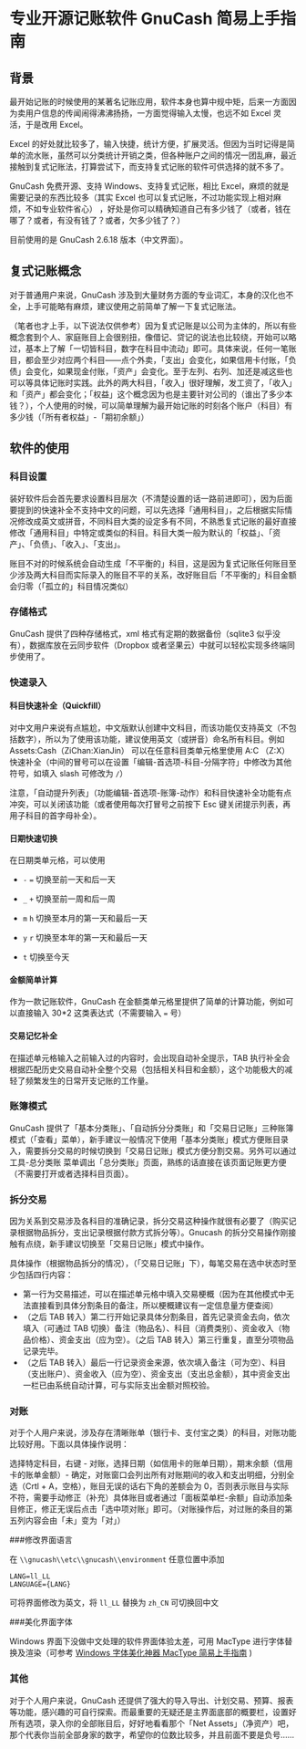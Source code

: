 # 专业开源记账软件 GnuCash 简易上手指南

## 背景

最开始记账的时候使用的某著名记账应用，软件本身也算中规中矩，后来一方面因为卖用户信息的传闻闹得沸沸扬扬，一方面觉得输入太慢，也远不如 Excel 灵活，于是改用 Excel。

Excel 的好处就比较多了，输入快捷，统计方便，扩展灵活。但因为当时记得是简单的流水账，虽然可以分类统计开销之类，但各种账户之间的情况一团乱麻，最近接触到复式记账法，打算尝试下，而支持复式记账的软件可供选择的就不多了。

GnuCash 免费开源、支持 Windows、支持复式记账，相比 Excel，麻烦的就是需要记录的东西比较多（其实 Excel 也可以复式记账，不过功能实现上相对麻烦，不如专业软件省心） ，好处是你可以精确知道自己有多少钱了（或者，钱在哪了？或者，有没有钱了？或者，欠多少钱了？）

目前使用的是 GnuCash 2.6.18 版本（中文界面）。

## 复式记账概念

对于普通用户来说，GnuCash 涉及到大量财务方面的专业词汇，本身的汉化也不全，上手可能略有麻烦，建议使用之前简单了解一下复式记账法。

（笔者也才上手，以下说法仅供参考）因为复式记账是以公司为主体的，所以有些概念套到个人、家庭账目上会很别扭，像借记、贷记的说法也比较绕，开始可以略过，基本上了解「一切皆科目，数字在科目中流动」即可。具体来说，任何一笔账目，都会至少对应两个科目——点个外卖，「支出」会变化，如果信用卡付账，「负债」会变化，如果现金付账，「资产」会变化。至于左列、右列、加还是减这些也可以等具体记账时实践。此外的两大科目，「收入」很好理解，发工资了，「收入」和「资产」都会变化；「权益」这个概念因为也是主要针对公司的（谁出了多少本钱？），个人使用的时候，可以简单理解为最开始记账的时刻各个账户（科目）有多少钱（「所有者权益」-「期初余额」）

## 软件的使用

### 科目设置

装好软件后会首先要求设置科目层次（不清楚设置的话一路前进即可），因为后面要提到的快速补全不支持中文的问题，可以先选择「通用科目」，之后根据实际情况修改成英文或拼音，不同科目大类的设定多有不同，不熟悉复式记账的最好直接修改「通用科目」中特定或类似的科目。科目大类一般为默认的「权益」、「资产」、「负债」、「收入」、「支出」。

账目不对的时候系统会自动生成「不平衡的」科目，这是因为复式记账任何账目至少涉及两大科目而实际录入的账目不平的关系，改好账目后「不平衡的」科目金额会归零（「孤立的」科目情况类似）

### 存储格式

GnuCash 提供了四种存储格式，xml 格式有定期的数据备份（sqlite3 似乎没有），数据库放在云同步软件（Dropbox 或者坚果云）中就可以轻松实现多终端同步使用了。

### 快速录入

#### 科目快速补全（Quickfill）

对中文用户来说有点尴尬，中文版默认创建中文科目，而该功能仅支持英文（不包括数字），所以为了使用该功能，建议使用英文（或拼音）命名所有科目。例如 Assets:Cash（ZiChan:XianJin） 可以在任意科目类单元格里使用 A:C （Z:X）快速补全（中间的冒号可以在设置「编辑-首选项-科目-分隔字符」中修改为其他符号，如填入 slash 可修改为 `/`）

注意，「自动提升列表」（功能编辑-首选项-账簿-动作）和科目快速补全功能有点冲突，可以关闭该功能（或者使用每次打冒号之前按下 Esc 键关闭提示列表，再用子科目的首字母补全）。

#### 日期快速切换

在日期类单元格，可以使用

- ```-``` ```=``` 切换至前一天和后一天
- `_` `+` 切换至前一周和后一周


- `m` `h` 切换至本月的第一天和最后一天
- `y` `r` 切换至本年的第一天和最后一天


- `t` 切换至今天

#### 金额简单计算

作为一款记账软件，GnuCash 在金额类单元格里提供了简单的计算功能，例如可以直接输入 30\*2 这类表达式（不需要输入 `=` 号）

#### 交易记忆补全

在描述单元格输入之前输入过的内容时，会出现自动补全提示，TAB 执行补全会根据匹配历史交易自动补全整个交易（包括相关科目和金额），这个功能极大的减轻了频繁发生的日常开支记账的工作量。

### 账簿模式

GnuCash 提供了「基本分类账」、「自动拆分分类账」和「交易日记账」三种账簿模式（「查看」菜单），新手建议一般情况下使用「基本分类账」模式方便账目录入，需要拆分交易的时候切换到「交易日记账」模式方便分割交易。另外可以通过 工具-总分类账 菜单调出「总分类账」页面，熟练的话直接在该页面记账更方便（不需要打开或者选择科目页面）。

### 拆分交易

因为关系到交易涉及各科目的准确记录，拆分交易这种操作就很有必要了（购买记录根据物品拆分，支出记录根据付款方式拆分等）。Gnucash 的拆分交易操作刚接触有点绕，新手建议切换至「交易日记账」模式中操作。

具体操作（根据物品拆分的情况），（「交易日记账」下），每笔交易在选中状态时至少包括四行内容：

- 第一行为交易描述，可以在描述单元格中填入交易梗概（因为在其他模式中无法直接看到具体分割条目的备注，所以梗概建议有一定信息量方便查阅）
- （之后 TAB 转入）第二行开始记录具体分割条目，首先记录资金去向，依次填入（可通过 TAB 切换）备注（物品名）、科目（消费类别）、资金收入（物品价格）、资金支出（应为空）。（之后 TAB 转入）第三行重复，直至分项物品记录完毕。
- （之后 TAB 转入）最后一行记录资金来源，依次填入备注（可为空）、科目（支出账户）、资金收入（应为空）、资金支出（支出总金额），其中资金支出一栏已由系统自动计算，可与实际支出金额对照校验。

### 对账

对于个人用户来说，涉及存在清晰账单（银行卡、支付宝之类）的科目，对账功能比较好用。下面以具体操作说明：

选择特定科目，右键 - 对账，选择日期（如信用卡的账单日期），期末余额（信用卡的账单金额）- 确定，对账窗口会列出所有对账期间的收入和支出明细，分别全选（Crtl + A，空格），账目无误的话右下角的差额会为 0，否则表示账目与实际不符，需要手动修正（补充）具体账目或者通过「面板菜单栏-余额」自动添加条目修正，修正无误后点击「选中项对账」即可。（对账操作后，对过账的条目的第五列内容会由「未」变为「对」）

###修改界面语言

在 `\\gnucash\\etc\\gnucash\\environment` 任意位置中添加 

```
LANG=ll_LL
LANGUAGE={LANG}
```

可将界面修改为英文，将 `ll_LL` 替换为 `zh_CN` 可切换回中文

###美化界面字体

Windows 界面下没做中文处理的软件界面体验太差，可用 MacType 进行字体替换及渲染（可参考 [Windows 字体美化神器 MacType 简易上手指南](/t/821) )

### 其他

对于个人用户来说，GnuCash 还提供了强大的导入导出、计划交易、预算、报表等功能，感兴趣的可自行探索。而最重要的无疑还是主界面底部的概要栏，设置好所有选项，录入你的全部账目后，好好地看看那个「Net Assets」（净资产）吧，那个代表你当前全部身家的数字，希望你的位数比较多，并且前面不要是负号……





